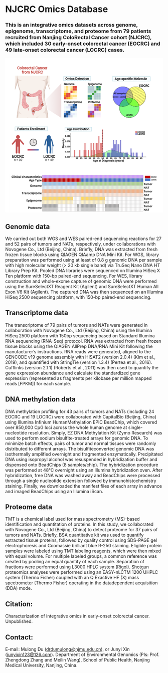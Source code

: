 # NJCRC Omics Database

### This is an integrative omics datasets across genome, epigenome, transcriptome, and proteome from 79 patients recruited from Nanjing ColoRectal Cancer cohort (NJCRC), which included 30 early-onset colorectal cancer (EOCRC) and 49 late-onset colorectal cancer (LOCRC) cases. 

![image](https://github.com/omics-mining-group/NJCRC-Omics-Data/blob/main/image/omics.png)


## Genomic data

We carried out both WGS and WES paired-end sequencing reactions for 27 and 52 pairs of tumors and NATs, respectively, under collaborations with Novogene Co., Ltd (Beijing, China). Briefly, DNA was extracted from fresh frozen tissue blocks using QIAGEN QIAamp DNA Mini Kit. For WGS, library preparation was performed using at least of 0.8 g genomic DNA per sample with high molecular weight (> 20 kb single band) via TruSeq Nano DNA HT Library Prep Kit. Pooled DNA libraries were sequenced on Illumina HiSeq X Ten platform with 150-bp paired-end sequencing. For WES, library construction and whole-exome capture of genomic DNA were performed using the SureSelectXT Reagent Kit (Agilent) and SureSelectXT Human All Exon V6 Kit (Agilent). The captured DNA was then sequenced on an Illumina HiSeq 2500 sequencing platform, with 150-bp paired-end sequencing.

## Transcriptome data

The transcriptome of 79 pairs of tumors and NATs were generated in collaboration with Novogene Co., Ltd (Beijing, China) using the Illumina HiSeq 2500 platform with 150bp sequencing based on Standard Illumina RNA sequencing (RNA-Seq) protocol. RNA was extracted from fresh frozen tissue blocks using the QIAGEN AllPrep DNA/RNA Mini Kit following the manufacturer’s instructions. RNA reads were generated, aligned to the GENCODE v19 genome assembly with HISAT2 (version 2.0.4) (Kim et al., 2019), and quantified with StringTie (version 1.3.4) (Pertea et al., 2016). Cufflinks (version 2.1.1) (Roberts et al., 2011) was then used to quantify the gene expression abundance and calculate the standardized gene expression (represented as fragments per kilobase per million mapped reads [FPKM]) for each sample.

## DNA methylation data

DNA methylation profiling for 43 pairs of tumors and NATs (including 24 EOCRC and 19 LOCRC) were collaborated with CapitalBio (Beijing, China) using Illumina Infinium HumanMethylation EPIC BeadChip, which covered over 850,000 CpG loci across the whole human genome at single-nucleotide resolution. Simply, EZ DNA Methylation Kit (Zymo Research) was used to perform sodium bisulfite-treated arrays for genomic DNA. To minimize batch effects, pairs of tumor and normal tissues were randomly distributed to different arrays. The bisulfiteconverted genomic DNA was isothermally amplified overnight and fragmented enzymatically. Precipitated DNA using isopropyl alcohol was resuspended in hybridization buffer and dispensed onto BeadChips (8 samples/chip). The hybridization procedure was performed at 48°C overnight using an Illumina hybridization oven. After hybridization, free DNA was washed away and BeadChips were processed through a single nucleotide extension followed by immunohistochemistry staining. Finally, we downloaded the manifest files of each array in advance and imaged BeadChips using an Illumina iScan.

## Proteome data

TMT is a chemical label used for mass spectrometry (MS)-based identification and quantitation of proteins. In this study, we collaborated with Novogene Co., Ltd (Beijing, China) to detect proteome for 37 pairs of tumors and NATs. Briefly, BSA quantitative kit was used to quantify extracted tissue proteins, followed by quality control using SDS-PAGE gel electrophoresis and Coomassie brilliant blue R-250 staining. Eligible protein samples were labeled using TMT labeling reagents, which were then mixed with equal volume. For multiple labeled groups, a common reference was created by pooling an equal quantity of each sample. Separation of fractions were performed using L3000 HPLC system (Rigol). Shotgun proteomics analyses were performed using an EASY-nLCTM 1200 UHPLC system (Thermo Fisher) coupled with an Q Exactive HF (X) mass spectrometer (Thermo Fisher) operating in the datadependent acquisition (DDA) mode. 


## Citation:
Characterization of integrative omics in early-onset colorectal cancer. Unpublished.


## Contact:
E-mail: Mulong Du (drdumulong@njmu.edu.cn), or Junyi Xin (junyixin123@126.com). Department of Environmental Genomics (PIs: Prof. Zhengdong Zhang and Meilin Wang), School of Public Health, Nanjing Medical University, Nanjing, China.
